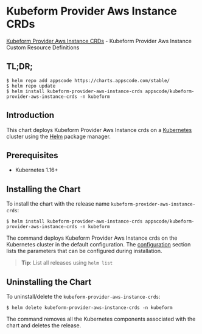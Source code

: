 # Kubeform Provider Aws Instance CRDs

[Kubeform Provider Aws Instance CRDs](https://github.com/kubeform) - Kubeform Provider Aws Instance Custom Resource Definitions

## TL;DR;

```console
$ helm repo add appscode https://charts.appscode.com/stable/
$ helm repo update
$ helm install kubeform-provider-aws-instance-crds appscode/kubeform-provider-aws-instance-crds -n kubeform
```

## Introduction

This chart deploys Kubeform Provider Aws Instance crds on a [Kubernetes](http://kubernetes.io) cluster using the [Helm](https://helm.sh) package manager.

## Prerequisites

- Kubernetes 1.16+

## Installing the Chart

To install the chart with the release name `kubeform-provider-aws-instance-crds`:

```console
$ helm install kubeform-provider-aws-instance-crds appscode/kubeform-provider-aws-instance-crds -n kubeform
```

The command deploys Kubeform Provider Aws Instance crds on the Kubernetes cluster in the default configuration. The [configuration](#configuration) section lists the parameters that can be configured during installation.

> **Tip**: List all releases using `helm list`

## Uninstalling the Chart

To uninstall/delete the `kubeform-provider-aws-instance-crds`:

```console
$ helm delete kubeform-provider-aws-instance-crds -n kubeform
```

The command removes all the Kubernetes components associated with the chart and deletes the release.


